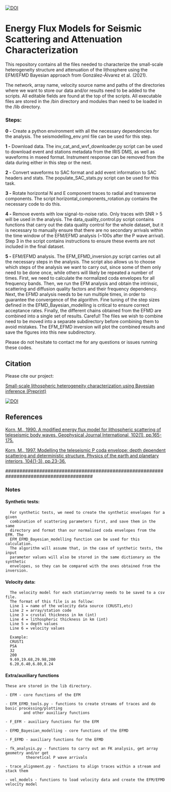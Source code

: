 [![DOI](https://zenodo.org/badge/330757440.svg)](https://zenodo.org/badge/latestdoi/330757440)


# **Energy Flux Models for Seismic Scattering and Attenuation Characterization**

This repository contains all the files needed to characterize the small-scale heterogeneity
structure and attenuation of the lithosphere using the EFM/EFMD Bayesian approach from
González-Álvarez et al. (2021). 

The network, array name, velocity source name and paths of the directories where we want
to store our data and/or results need to be added to the scripts. All editable fields are
found at the top of the scripts. All executable files are stored in the /bin directory and 
modules than need to be loaded in the /lib directory.
    
### **Steps:**

**0 -** Create a python environment with all the necessary dependencies for the analysis. The
    seismodelling_env.yml file can be used for this step.

**1 -** Download data. The inv_cat_and_wvf_downloader.py script can be used to download event
    and stations metadata from the IRIS DMS, as well as waveforms in mseed format. Instrument 
    response can be removed from the data during either in this step or the next.
    
**2 -** Convert waveforms to SAC format and add event information to SAC headers and stats.
    The populate_SAC_stats.py script can be used for this task.

**3 -** Rotate horizontal N and E component traces to radial and transverse components. The
    script horizontal_components_rotation.py contains the necessary code to do this.

**4 -** Remove events with low signal-to-noise ratio. Only traces with SNR > 5 will be used
    in the analysis. The data_quality_control.py script contains functions that carry
    out the data quality control for the whole dataset, but it is necessary to manually
    ensure that there are no secondary arrivals within the time window of the EFM/EFMD
    analysis (~100s after the P wave arrival). Step 3 in the script contains instructions to
    ensure these events are not included in the final dataset.
    
**5 -** EFM/EFMD analysis. The EFM_EFMD_inversion.py script carries out all the necessary 
    steps in the analysis. The script also allows us to choose which steps of the 
    analysis we want to carry out, since some of them only need to be done once, while 
    others will likely be repeated a number of times. 
    First, we need to calculate the normalized coda envelopes for all frequency bands. 
    Then, we run the EFM analysis and obtain the intrinsic, scattering and diffusion 
    quality factors and their frequency dependency. Next, the EFMD analysis needs to be 
    run multiple times, in order to guarantee the convergence of the algorithm. Fine 
    tuning of the step sizes defined in the EFMD_Bayesian_modelling is critical to 
    ensure correct acceptance rates. Finally, the different chains obtained from the 
    EFMD are combined into a single set of results. Careful! The files we wish to 
    combine need to be moved into a separate subdirectory before combining them to 
    avoid mistakes. The EFM_EFMD inversion will plot the combined results and save 
    the figures into this new subdirectory.
    
Please do not hesitate to contact me for any questions or issues running these codes.


## **Citation**

Please cite our project:

[Small-scale lithospheric heterogeneity characterization using Bayesian inference (Preprint)](https://doi.org/10.31223/X5S89Q)

[![DOI](https://zenodo.org/badge/330757440.svg)](https://zenodo.org/badge/latestdoi/330757440)



## **References**

[Korn, M., 1990. A modified energy flux model for lithospheric scattering of teleseismic body waves. Geophysical Journal International, 102(1), pp.165-175.](10.1111/j.1365-246X.1990.tb00538.x)

[Korn, M., 1997. Modelling the teleseismic P coda envelope: depth dependent scattering and deterministic structure. Physics of the earth and planetary interiors, 104(1-3), pp.23-36.](10.1016/S0031-9201(97)00044-7)



#######################################################################################

### **Notes**


#### **Synthetic tests:**

      For synthetic tests, we need to create the synthetic envelopes for a given
      combination of scattering parameters first, and save them in the same 
      directory and format than our normalised coda envelopes from the EFM. The 
      EFM_EFMD_Bayesian_modelling function can be used for this calculation.
      The algorithm will assume that, in the case of synthetic tests, the input
      parameter values will also be stored in the same dictionary as the synthetic
      envelopes, so they can be compared with the ones obtained from the inversion.

#### **Velocity data:**

      The velocity model for each station/array needs to be saved to a csv file.
      The format of this file is as follow:
      Line 1 = name of the velocity data source (CRUST1,etc)
      Line 2 = array/station code
      Line 3 = crustal thickness in km (int)
      Line 4 = lithospheric thickness in km (int)
      Line 5 = depth values
      Line 6 = velocity values
      
      Example:
	  CRUST1
	  PSA
	  32
	  200
	  9.69,19.68,29.98,200
	  6.20,6.40,6.80,8.24

#### **Extra/auxiliary functions**

    These are stored in the lib directory.
   
    - EFM - core functions of the EFM

    - EFM_EFMD_tools.py - functions to create streams of traces and do basic processing/plotting
			and other auxiliary functions
			
    - F_EFM - auxiliary functions for the EFM

    - EFMD_Bayesian_modelling - core functions of the EFMD

    - F_EFMD - auxiliary functions for the EFMD

    - fk_analysis.py - functions to carry out an FK analysis, get array geometry and/or get 
		     theoretical P wave arrivals
		     
    - trace_alignment.py - functions to align traces within a stream and stack them

    - vel_models - functions to load velocity data and create the EFM/EFMD velocity model
   




      
